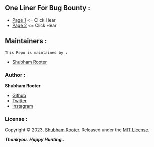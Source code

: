 
## One Liner For Bug Bounty :
* [Page 1](https://github.com/shubham-rooter/One-liner-for-Bug-Bounty/blob/main/One-liner.md) <= Click Hear
* [Page 2](https://github.com/shubham-rooter/One-liner-for-Bug-Bounty/blob/main/One-liner-2.md) <= Click Hear

## Maintainers :

`This Repo is maintained by : `

- [Shubham Rooter](https://github.com/shubham-rooter)

### Author :

**Shubham Rooter**

* [Github](https://www.github.com/shubham-rooter)
* [Twitter](https://www.twitter.com/shubhamtiwari_r)
* [Instagram](https://www.instagram.com/shubham_rooter)

### License :

Copyright © 2023, [Shubham Rooter](https://github.com/Shubham-Rooter).
Released under the [MIT License](LICENSE).

***Thankyou.***
***Happy Hunting..***

